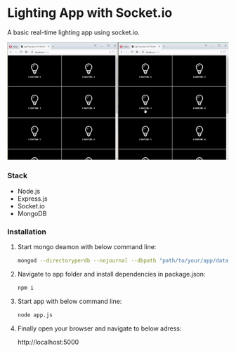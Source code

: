 # Lighting App with Socket.io

A basic real-time lighting app using socket.io.

![](demo.gif)

### Stack

* Node.js
* Express.js
* Socket.io
* MongoDB

### Installation

1. Start mongo deamon with below command line:

   ```bash
   mongod --directoryperdb --nojournal --dbpath "path/to/your/app/data/db"
   ```

2. Navigate to app folder and install dependencies in package.json:

   ```bash
   npm i
   ```

3. Start app with below command line:

   ```bash
   node app.js
   ```

4. Finally open your browser and navigate to below adress:

   http://localhost:5000

